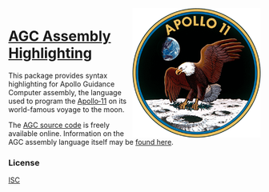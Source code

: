 <img width="256" src="https://raw.githubusercontent.com/Alhadis/language-agc/f2277ac7f4342c10f4169f59c0c6e792b8b47d09/seal.png" align="right" />

[AGC Assembly Highlighting](https://atom.io/packages/language-agc)
=========================

This package provides syntax highlighting for Apollo Guidance Computer assembly, the language used to program the [Apollo‑11](https://en.wikipedia.org/wiki/Apollo_11) on its world-famous voyage to the moon.

The [AGC source code](https://github.com/chrislgarry/Apollo-11) is freely available online.
Information on the AGC assembly language itself may be [found here](http://www.ibiblio.org/apollo/assembly_language_manual.html).


### License
[ISC](./LICENSE.md)
